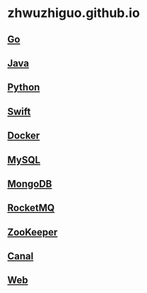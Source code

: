 # zhwuzhiguo.github.io

## [Go](./Go/index.md)

## [Java](./Java/index.md)

## [Python](./Python/index.md)

## [Swift](./Swift/index.md)

## [Docker](./Docker/index.md)

## [MySQL](./MySQL/index.md)

## [MongoDB](./MongoDB/index.md)

## [RocketMQ](./RocketMQ/index.md)

## [ZooKeeper](./ZooKeeper/index.md)

## [Canal](./Canal/index.md)

## [Web](./Web/index.md)